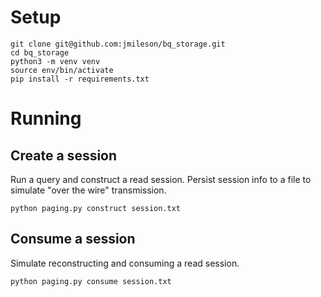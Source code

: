# Setup

```
git clone git@github.com:jmileson/bq_storage.git
cd bq_storage
python3 -m venv venv
source env/bin/activate
pip install -r requirements.txt
```

# Running
## Create a session
Run a query and construct a read session.  Persist session info to a file to simulate
"over the wire" transmission.

```
python paging.py construct session.txt
```

## Consume a session
Simulate reconstructing and consuming a read session.

```
python paging.py consume session.txt
```
